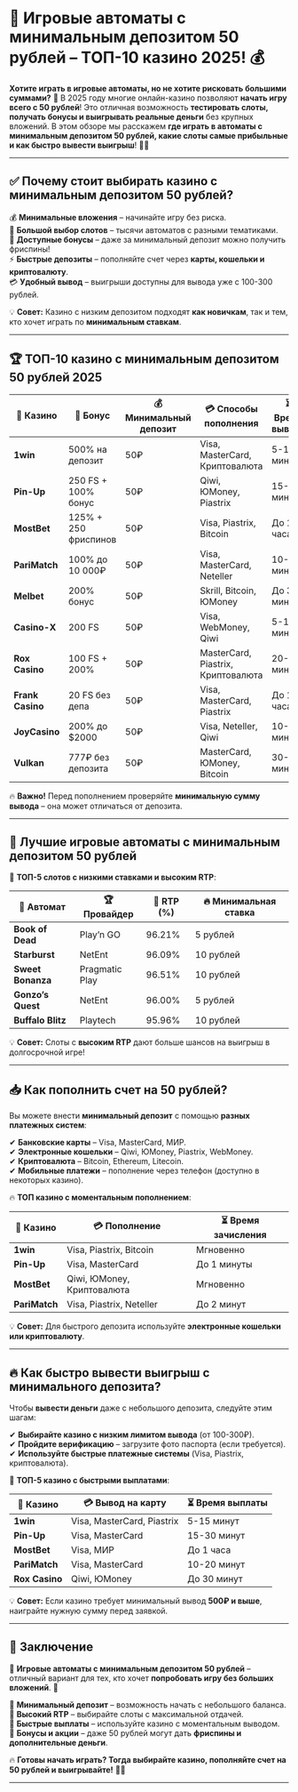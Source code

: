 # 🎰 Игровые автоматы с минимальным депозитом 50 рублей – ТОП-10 казино 2025! 💰  

**Хотите играть в игровые автоматы, но не хотите рисковать большими суммами?** 🎲 В 2025 году многие онлайн-казино позволяют **начать игру всего с 50 рублей**! Это отличная возможность **тестировать слоты, получать бонусы и выигрывать реальные деньги** без крупных вложений. В этом обзоре мы расскажем **где играть в автоматы с минимальным депозитом 50 рублей, какие слоты самые прибыльные и как быстро вывести выигрыш**! 🚀🔥  

---

## ✅ Почему стоит выбирать казино с минимальным депозитом 50 рублей?

💰 **Минимальные вложения** – начинайте игру без риска.  
🎰 **Большой выбор слотов** – тысячи автоматов с разными тематиками.  
🎁 **Доступные бонусы** – даже за минимальный депозит можно получить фриспины!  
⚡ **Быстрые депозиты** – пополняйте счет через **карты, кошельки и криптовалюту**.  
💳 **Удобный вывод** – выигрыши доступны для вывода уже с 100-300 рублей.  

💡 **Совет:** Казино с низким депозитом подходят **как новичкам**, так и тем, кто хочет играть по **минимальным ставкам**.

---

## 🏆 ТОП-10 казино с минимальным депозитом 50 рублей 2025

| 🌟 Казино | 🎁 Бонус | 💰 Минимальный депозит | 💳 Способы пополнения | ⏳ Время вывода |
|-----------|---------|------------------|-----------------|------------|
| **1win** | 500% на депозит | 50₽ | Visa, MasterCard, Криптовалюта | 5-15 минут |
| **Pin-Up** | 250 FS + 100% бонус | 50₽ | Qiwi, ЮMoney, Piastrix | 15-30 минут |
| **MostBet** | 125% + 250 фриспинов | 50₽ | Visa, Piastrix, Bitcoin | До 1 часа |
| **PariMatch** | 100% до 10 000₽ | 50₽ | Visa, MasterCard, Neteller | 10-20 минут |
| **Melbet** | 200% бонус | 50₽ | Skrill, Bitcoin, ЮMoney | До 30 минут |
| **Casino-X** | 200 FS | 50₽ | Visa, WebMoney, Qiwi | 5-10 минут |
| **Rox Casino** | 100 FS + 200% | 50₽ | MasterCard, Piastrix, Криптовалюта | 20-40 минут |
| **Frank Casino** | 20 FS без депа | 50₽ | Visa, MasterCard, Piastrix | До 1 часа |
| **JoyCasino** | 200% до $2000 | 50₽ | Visa, Neteller, Qiwi | 10-15 минут |
| **Vulkan** | 777₽ без депозита | 50₽ | MasterCard, ЮMoney, Bitcoin | 30-60 минут |

🔥 **Важно!** Перед пополнением проверяйте **минимальную сумму вывода** – она может отличаться от депозита.

---

## 🎯 Лучшие игровые автоматы с минимальным депозитом 50 рублей

🎰 **ТОП-5 слотов с низкими ставками и высоким RTP**:

| 🎰 Автомат | 🏆 Провайдер | 🎯 RTP (%) | 🔥 Минимальная ставка |
|-----------|------------|---------|----------------|
| **Book of Dead** | Play’n GO | 96.21% | 5 рублей |
| **Starburst** | NetEnt | 96.09% | 10 рублей |
| **Sweet Bonanza** | Pragmatic Play | 96.51% | 10 рублей |
| **Gonzo’s Quest** | NetEnt | 96.00% | 5 рублей |
| **Buffalo Blitz** | Playtech | 95.96% | 10 рублей |

💡 **Совет:** Слоты с **высоким RTP** дают больше шансов на выигрыш в долгосрочной игре!

---

## 📥 Как пополнить счет на 50 рублей?

Вы можете внести **минимальный депозит** с помощью **разных платежных систем**:

✔ **Банковские карты** – Visa, MasterCard, МИР.  
✔ **Электронные кошельки** – Qiwi, ЮMoney, Piastrix, WebMoney.  
✔ **Криптовалюта** – Bitcoin, Ethereum, Litecoin.  
✔ **Мобильные платежи** – пополнение через телефон (доступно в некоторых казино).  

🔥 **ТОП казино с моментальным пополнением**:

| 🌟 Казино | 💳 Пополнение | ⏳ Время зачисления |
|-----------|------------|------------|
| **1win** | Visa, Piastrix, Bitcoin | Мгновенно |
| **Pin-Up** | Visa, MasterCard | До 1 минуты |
| **MostBet** | Qiwi, ЮMoney, Криптовалюта | Мгновенно |
| **PariMatch** | Visa, Piastrix, Neteller | До 2 минут |

💡 **Совет:** Для быстрого депозита используйте **электронные кошельки или криптовалюту**.

---

## 🔥 Как быстро вывести выигрыш с минимального депозита?

Чтобы **вывести деньги** даже с небольшого депозита, следуйте этим шагам:

✔ **Выбирайте казино с низким лимитом вывода** (от 100-300₽).  
✔ **Пройдите верификацию** – загрузите фото паспорта (если требуется).  
✔ **Используйте быстрые платежные системы** (Visa, Piastrix, криптовалюта).  

💎 **ТОП-5 казино с быстрыми выплатами**:

| 🌟 Казино | 💳 Вывод на карту | ⏳ Время выплаты |
|-----------|----------------|------------|
| **1win** | Visa, MasterCard, Piastrix | 5-15 минут |
| **Pin-Up** | Visa, MasterCard | 15-30 минут |
| **MostBet** | Visa, МИР | До 1 часа |
| **PariMatch** | Visa, MasterCard | 10-20 минут |
| **Rox Casino** | Qiwi, ЮMoney | До 30 минут |

💡 **Совет:** Если казино требует минимальный вывод **500₽ и выше**, наиграйте нужную сумму перед заявкой.

---

## 🎯 Заключение

🎰 **Игровые автоматы с минимальным депозитом 50 рублей** – отличный вариант для тех, кто хочет **попробовать игру без больших вложений**. 🚀  

🔹 **Минимальный депозит** – возможность начать с небольшого баланса.  
🔹 **Высокий RTP** – выбирайте слоты с максимальной отдачей.  
🔹 **Быстрые выплаты** – используйте казино с моментальным выводом.  
🔹 **Бонусы и акции** – даже 50 рублей могут дать **фриспины и дополнительные деньги**.  

🔥 **Готовы начать играть? Тогда выбирайте казино, пополняйте счет на 50 рублей и выигрывайте!** 🚀💎  

---



